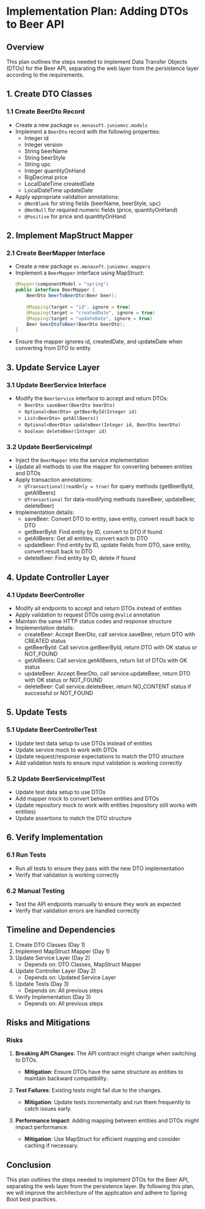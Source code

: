 # Implementation Plan: Adding DTOs to Beer API

## Overview
This plan outlines the steps needed to implement Data Transfer Objects (DTOs) for the Beer API, separating the web layer from the persistence layer according to the requirements.

## 1. Create DTO Classes

### 1.1 Create BeerDto Record
- Create a new package `es.menasoft.juniemvc.models`
- Implement a `BeerDto` record with the following properties:
  - Integer id
  - Integer version
  - String beerName
  - String beerStyle
  - String upc
  - Integer quantityOnHand
  - BigDecimal price
  - LocalDateTime createdDate
  - LocalDateTime updateDate
- Apply appropriate validation annotations:
  - `@NotBlank` for string fields (beerName, beerStyle, upc)
  - `@NotNull` for required numeric fields (price, quantityOnHand)
  - `@Positive` for price and quantityOnHand

## 2. Implement MapStruct Mapper

### 2.1 Create BeerMapper Interface
- Create a new package `es.menasoft.juniemvc.mappers`
- Implement a `BeerMapper` interface using MapStruct:
  ```java
  @Mapper(componentModel = "spring")
  public interface BeerMapper {
      BeerDto beerToBeerDto(Beer beer);
      
      @Mapping(target = "id", ignore = true)
      @Mapping(target = "createdDate", ignore = true)
      @Mapping(target = "updateDate", ignore = true)
      Beer beerDtoToBeer(BeerDto beerDto);
  }
  ```
- Ensure the mapper ignores id, createdDate, and updateDate when converting from DTO to entity

## 3. Update Service Layer

### 3.1 Update BeerService Interface
- Modify the `BeerService` interface to accept and return DTOs:
  - `BeerDto saveBeer(BeerDto beerDto)`
  - `Optional<BeerDto> getBeerById(Integer id)`
  - `List<BeerDto> getAllBeers()`
  - `Optional<BeerDto> updateBeer(Integer id, BeerDto beerDto)`
  - `boolean deleteBeer(Integer id)`

### 3.2 Update BeerServiceImpl
- Inject the `BeerMapper` into the service implementation
- Update all methods to use the mapper for converting between entities and DTOs
- Apply transaction annotations:
  - `@Transactional(readOnly = true)` for query methods (getBeerById, getAllBeers)
  - `@Transactional` for data-modifying methods (saveBeer, updateBeer, deleteBeer)
- Implementation details:
  - saveBeer: Convert DTO to entity, save entity, convert result back to DTO
  - getBeerById: Find entity by ID, convert to DTO if found
  - getAllBeers: Get all entities, convert each to DTO
  - updateBeer: Find entity by ID, update fields from DTO, save entity, convert result back to DTO
  - deleteBeer: Find entity by ID, delete if found

## 4. Update Controller Layer

### 4.1 Update BeerController
- Modify all endpoints to accept and return DTOs instead of entities
- Apply validation to request DTOs using `@Valid` annotation
- Maintain the same HTTP status codes and response structure
- Implementation details:
  - createBeer: Accept BeerDto, call service.saveBeer, return DTO with CREATED status
  - getBeerById: Call service.getBeerById, return DTO with OK status or NOT_FOUND
  - getAllBeers: Call service.getAllBeers, return list of DTOs with OK status
  - updateBeer: Accept BeerDto, call service.updateBeer, return DTO with OK status or NOT_FOUND
  - deleteBeer: Call service.deleteBeer, return NO_CONTENT status if successful or NOT_FOUND

## 5. Update Tests

### 5.1 Update BeerControllerTest
- Update test data setup to use DTOs instead of entities
- Update service mock to work with DTOs
- Update request/response expectations to match the DTO structure
- Add validation tests to ensure input validation is working correctly

### 5.2 Update BeerServiceImplTest
- Update test data setup to use DTOs
- Add mapper mock to convert between entities and DTOs
- Update repository mock to work with entities (repository still works with entities)
- Update assertions to match the DTO structure

## 6. Verify Implementation

### 6.1 Run Tests
- Run all tests to ensure they pass with the new DTO implementation
- Verify that validation is working correctly

### 6.2 Manual Testing
- Test the API endpoints manually to ensure they work as expected
- Verify that validation errors are handled correctly

## Timeline and Dependencies

1. Create DTO Classes (Day 1)
2. Implement MapStruct Mapper (Day 1)
3. Update Service Layer (Day 2)
   - Depends on: DTO Classes, MapStruct Mapper
4. Update Controller Layer (Day 2)
   - Depends on: Updated Service Layer
5. Update Tests (Day 3)
   - Depends on: All previous steps
6. Verify Implementation (Day 3)
   - Depends on: All previous steps

## Risks and Mitigations

### Risks
1. **Breaking API Changes**: The API contract might change when switching to DTOs.
   - **Mitigation**: Ensure DTOs have the same structure as entities to maintain backward compatibility.

2. **Test Failures**: Existing tests might fail due to the changes.
   - **Mitigation**: Update tests incrementally and run them frequently to catch issues early.

3. **Performance Impact**: Adding mapping between entities and DTOs might impact performance.
   - **Mitigation**: Use MapStruct for efficient mapping and consider caching if necessary.

## Conclusion
This plan outlines the steps needed to implement DTOs for the Beer API, separating the web layer from the persistence layer. By following this plan, we will improve the architecture of the application and adhere to Spring Boot best practices.